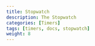 ```yaml
---
title: Stopwatch
description: The Stopwatch
categories: [Timers]
tags: [timers, docs, stopwatch]
weight: 8
---
```

